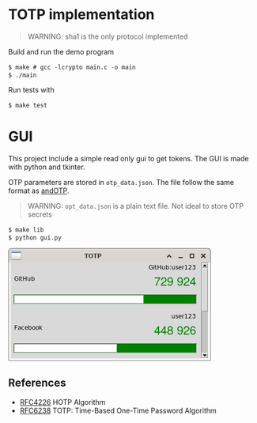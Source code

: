 # TOTP implementation

> WARNING: sha1 is the only protocol implemented

Build and run the demo program

```shell
$ make # gcc -lcrypto main.c -o main
$ ./main
```


Run tests with

```shell
$ make test
```

# GUI

This project include a simple read only gui to get tokens. The GUI is made with python and tkinter.

OTP parameters are stored in ```otp_data.json```. The file follow the same format as [andOTP](https://github.com/andOTP/andOTP).

> WARNING: ```opt_data.json``` is a plain text file. Not ideal to store OTP secrets

``` shell
$ make lib
$ python gui.py
```

![gui screenshot](screen.png)

## References

* [RFC4226](https://www.ietf.org/rfc/rfc4226.txt) HOTP Algorithm
* [RFC6238](https://www.ietf.org/rfc/rfc6238.txt) TOTP: Time-Based One-Time Password Algorithm
